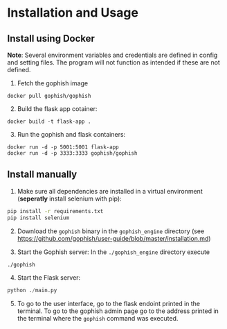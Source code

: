 # Installation and Usage

## Install using Docker

**Note**: Several environment variables and credentials are defined in config and setting files. The program will not function as intended if these are not defined.

1. Fetch the gophish image
```
docker pull gophish/gophish
```
2. Build the flask app cotainer:
```
docker build -t flask-app .
```
3. Run the gophish and flask containers:
```
docker run -d -p 5001:5001 flask-app
docker run -d -p 3333:3333 gophish/gophish
```

## Install manually

1. Make sure all dependencies are installed in a virtual environment (**seperatly** install selenium with pip):
```bash
pip install -r requirements.txt
pip install selenium
```

2. Download the `gophish` binary in the `gophish_engine` directory (see https://github.com/gophish/user-guide/blob/master/installation.md)

3. Start the Gophish server:
In the `./gophish_engine` directory execute
```bash
./gophish
```

4. Start the Flask server:
```python
python ./main.py
```

5. To go to the user interface, go to the flask endoint printed in the terminal. To go to the gophish admin page go to the address printed in the terminal where the `gophish` command was executed.
